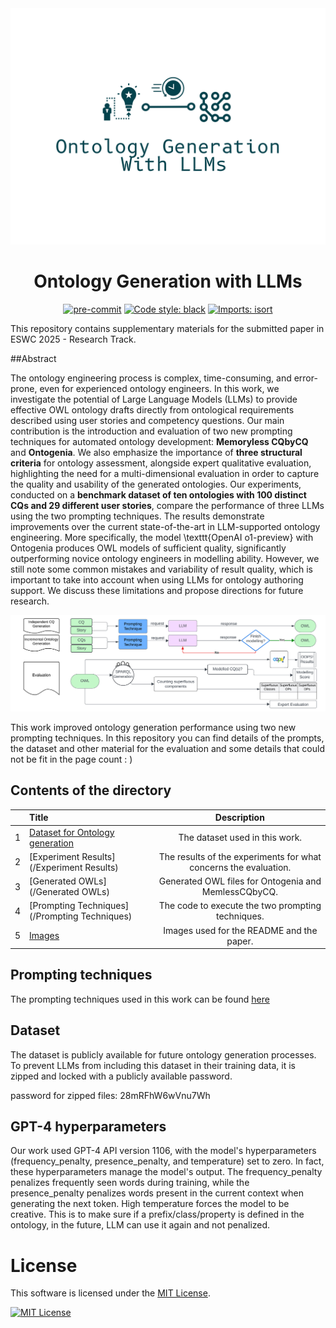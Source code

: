 <div align="center">
 <img src="Images/ontology-generation-with-llms-high-resolution-logo.png"/>
 <H1>Ontology Generation with LLMs</H1>

[![pre-commit](https://img.shields.io/badge/pre--commit-enabled-brightgreen?logo=pre-commit)](https://github.com/pre-commit/pre-commit)
[![Code style: black](https://img.shields.io/badge/code%20style-black-000000.svg)](https://github.com/psf/black)
[![Imports: isort](https://img.shields.io/badge/%20imports-isort-%231674b1?style=flat&labelColor=ef8336)](https://pycqa.github.io/isort/)

</div>


This repository contains supplementary materials for the submitted paper in ESWC 2025 - Research Track.  

##Abstract

The ontology engineering process is complex, time-consuming, and error-prone, even for experienced ontology engineers. In this work, we investigate the potential of Large Language Models (LLMs) to provide effective OWL ontology drafts directly from ontological requirements described using user stories and competency questions. Our main contribution is the introduction and evaluation of two new prompting techniques for automated ontology development: **Memoryless CQbyCQ** and **Ontogenia**. We also emphasize the importance of **three structural criteria** for ontology assessment, alongside expert qualitative evaluation, highlighting the need for a multi-dimensional evaluation in order to capture the quality and usability of the generated ontologies. Our experiments, conducted on a **benchmark dataset of ten ontologies with 100 distinct CQs and 29 different user stories**, compare the performance of three LLMs using the two prompting techniques. The results demonstrate improvements over the current state-of-the-art in LLM-supported ontology engineering. More specifically, the model \texttt{OpenAI o1-preview} with Ontogenia produces OWL models of sufficient quality, significantly outperforming novice ontology engineers in modelling ability. However, we still note some common mistakes and variability of result quality, which is important to take into account when using LLMs for ontology authoring support. We discuss these limitations and propose directions for future research.


![alt text](Images/digram.png)


This work improved ontology generation performance using two new prompting techniques. In this repository you can find details of the prompts, the dataset and other material for the evaluation and some details that could not be fit in the page count : )



## Contents of the directory

|   | Title                                                      |                         Description                         |
|:-:|:-----------------------------------------------------------|:---------------------------------------------------------:|
| 1 | [Dataset for Ontology generation](/Dataset_OntoGen)          |   The dataset used in this work.                                  |
| 2 | [Experiment Results](/Experiment Results)  |           The results of the experiments for what concerns the evaluation.            |
|3 | [Generated OWLs](/Generated OWLs)       |             Generated OWL files for Ontogenia and MemlessCQbyCQ.              |
|4| [Prompting Techniques](/Prompting Techniques)|              The code to execute the two prompting techniques.              |
|5|  [Images](/Images)      |                     Images used for the README and the paper.   

## Prompting techniques
The prompting techniques used in this work can be found [here](/PromptingTechniques)


## Dataset
The dataset is publicly available for future ontology generation processes. To prevent LLMs from including this dataset in their training data, it is zipped and locked with a publicly available password.

password for zipped files: 28mRFhW6wVnu7Wh


## GPT-4 hyperparameters
Our work used GPT-4 API version 1106, with the model's hyperparameters (frequency\_penalty, presence\_penalty, and temperature) set to zero. In fact, these hyperparameters manage the model's output. The frequency\_penalty penalizes frequently seen words during training, while the presence\_penalty penalizes words present in the current context when generating the next token. High temperature forces the model to be creative. This is to make sure if a prefix/class/property is defined in the ontology, in the future, LLM can use it again and not penalized.

# License
<p>
  This software is licensed under the
  <a href="https://opensource.org/licenses/MIT" target="_blank">MIT License</a>.
</p>
<a href="https://opensource.org/licenses/MIT" target="_blank">
  <img src="https://img.shields.io/badge/License-MIT-blue.svg" alt="MIT License">
</a
